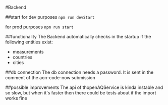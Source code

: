 #Backend

##start
for dev purposes
`npm run devStart`

for prod purposes
`npm run start`

##functionality
The Backend automatically checks in the startup if the following entities exist:
- measurements
- countries
- cities

##db connection
The db connection needs a password. It is sent in the comment of the acn-code-now submission

##possible improvements
The api of thopenAQService is kinda instable and so slow, but when it's faster then there could be tests about if the import works fine
